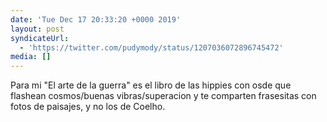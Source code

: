 ```yaml
---
date: 'Tue Dec 17 20:33:20 +0000 2019'
layout: post
syndicateUrl:
  - 'https://twitter.com/pudymody/status/1207036072896745472'
media: []
---
```

Para mi "El arte de la guerra" es el libro de las hippies con osde que flashean cosmos/buenas vibras/superacion y te comparten frasesitas con fotos de paisajes, y no los de Coelho.